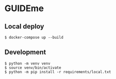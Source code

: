 # GUIDEme


## Local deploy

```
$ docker-compose up --build
```

## Development

```
$ python -m venv venv
$ source venv/bin/activate
$ python -m pip install -r requirements/local.txt
```
